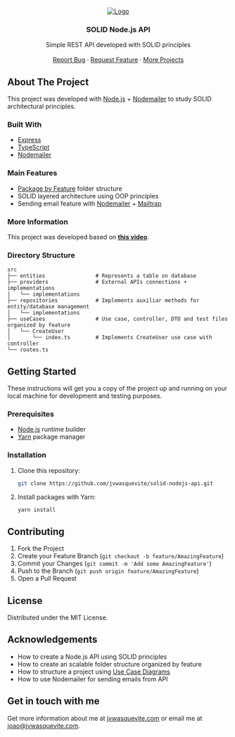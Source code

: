 <br />
<p align="center">
  <a href="https://github.com/jvwasquevite/solid-nodejs-api">
    <img src="https://jvwasquevite.com/github/logo.png" alt="Logo">
  </a>

  <h3 align="center">SOLID Node.js API</h3>

  <p align="center">
    Simple REST API developed with SOLID principles
    <br />
    <br />
    <a href="https://github.com/jvwasquevite/solid-nodejs-api/issues">Report Bug</a>
    ·
    <a href="https://github.com/jvwasquevite/solid-nodejs-api/issues">Request Feature</a>
    ·
    <a href="https://github.com/jvwasquevite?tab=repositories">More Projects</a>
  </p>
</p>

## About The Project

This project was developed with [Node.js](https://nodejs.org/en/) + [Nodemailer](https://nodemailer.com/about/) to study SOLID architectural principles.

### Built With

* [Express](https://expressjs.com/pt-br/)
* [TypeScript](https://www.typescriptlang.org/)
* [Nodemailer](https://nodemailer.com/about/)

### Main Features

* [Package by Feature](https://phauer.com/2020/package-by-feature/) folder structure
* SOLID layered architecture using OOP principles
* Sending email feature with [Nodemailer](https://nodemailer.com/about/) + [Mailtrap](https://mailtrap.io/)

### More Information

This project was developed based on <a href="https://www.youtube.com/watch?v=vAV4Vy4jfkc"><strong>this video</strong></a>.

### Directory Structure

```
src
├── entities                # Represents a table on database
├── providers               # External APIs connections + implementations
│   └── implementations
├── repositories            # Implements auxiliar methods for entity/database management
│   └── implementations
├── useCases                # Use case, controller, DTO and test files organized by feature
│   └── CreateUser
│       └── index.ts        # Implements CreateUser use case with controller
└── routes.ts
```


## Getting Started

These instructions will get you a copy of the project up and running on your local machine for development and testing purposes.

### Prerequisites

* [Node.js](https://nodejs.org/en/) runtime builder
* [Yarn](https://classic.yarnpkg.com/en/) package manager

### Installation

1. Clone this repository:
   ```sh
   git clone https://github.com/jvwasquevite/solid-nodejs-api.git
   ```
2. Install packages with Yarn:
   ```sh
   yarn install
   ```

## Contributing

1. Fork the Project
2. Create your Feature Branch (`git checkout -b feature/AmazingFeature`)
3. Commit your Changes (`git commit -m 'Add some AmazingFeature'`)
4. Push to the Branch (`git push origin feature/AmazingFeature`)
5. Open a Pull Request

## License

Distributed under the MIT License.

## Acknowledgements

* How to create a Node.js API using SOLID principles
* How to create an scalable folder structure organized by feature
* How to structure a project using [Use Case Diagrams](https://en.wikipedia.org/wiki/Use_case_diagram)
* How to use Nodemailer for sending emails from API

## Get in touch with me

Get more information about me at [jvwasquevite.com](https://jvwasquevite.com/) or email me at [joao@jvwasquevite.com](mailto:joao@jvwasquevite.com).
